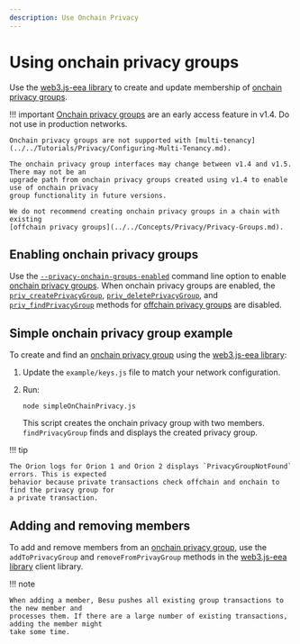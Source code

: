 ```yaml
---
description: Use Onchain Privacy
---
```


# Using onchain privacy groups

Use the [web3.js-eea library](https://github.com/PegaSysEng/web3js-eea) to create and update
membership of [onchain privacy groups](../../Concepts/Privacy/Onchain-PrivacyGroups.md).

!!! important
    [Onchain privacy groups](../../Concepts/Privacy/Onchain-PrivacyGroups.md) are an early access
    feature in v1.4. Do not use in production networks.

    Onchain privacy groups are not supported with [multi-tenancy](../../Tutorials/Privacy/Configuring-Multi-Tenancy.md).
    
    The onchain privacy group interfaces may change between v1.4 and v1.5. There may not be an
    upgrade path from onchain privacy groups created using v1.4 to enable use of onchain privacy
    group functionality in future versions.

    We do not recommend creating onchain privacy groups in a chain with existing
    [offchain privacy groups](../../Concepts/Privacy/Privacy-Groups.md).

## Enabling onchain privacy groups

Use the [`--privacy-onchain-groups-enabled`](../../Reference/CLI/CLI-Syntax.md#privacy-onchain-groups-enabled)
command line option to enable [onchain privacy groups](../../Concepts/Privacy/Onchain-PrivacyGroups.md).
When onchain privacy groups are enabled, the [`priv_createPrivacyGroup`](../../Reference/API-Methods.md#priv_createprivacygroup),
[`priv_deletePrivacyGroup`](../../Reference/API-Methods.md#priv_deleteprivacygroup),
and [`priv_findPrivacyGroup`](../../Reference/API-Methods.md#priv_findprivacygroup) methods for
[offchain privacy groups](../../Concepts/Privacy/Privacy-Groups.md) are disabled.

## Simple onchain privacy group example

To create and find an [onchain privacy group](../../Concepts/Privacy/Onchain-PrivacyGroups.md) using
the [web3.js-eea library](https://github.com/PegaSysEng/web3js-eea):

1. Update the `example/keys.js` file to match your network configuration.

1. Run:

    ```
    node simpleOnChainPrivacy.js
    ```

    This script creates the onchain privacy group with two members. `findPrivacyGroup` finds and
    displays the created privacy group.

!!! tip

    The Orion logs for Orion 1 and Orion 2 displays `PrivacyGroupNotFound` errors. This is expected
    behavior because private transactions check offchain and onchain to find the privacy group for
    a private transaction.

## Adding and removing members

To add and remove members from an [onchain privacy group](../../Concepts/Privacy/Onchain-PrivacyGroups.md),
use the `addToPrivacyGroup` and `removeFromPrivayGroup` methods in the [web3.js-eea library](https://github.com/PegaSysEng/web3js-eea)
client library.

!!! note

    When adding a member, Besu pushes all existing group transactions to the new member and
    processes them. If there are a large number of existing transactions, adding the member might
    take some time.
